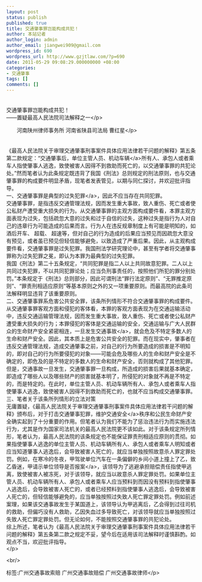 ```yaml
---
layout: post
status: publish
published: true
title: 交通肇事罪岂能构成共犯！
author: 本站记者
author_login: admin
author_email: jiangwei909@gmail.com
wordpress_id: 690
wordpress_url: http://www.gzjtlaw.com/?p=690
date: 2011-05-29 09:08:29.000000000 +08:00
categories:
- 交通肇事
tags: []
comments: []
---
```

<p><p>　　 <br>交通肇事罪岂能构成共犯！<br>&mdash;&mdash;置疑最高人民法院司法解释之一<&#47;p><p>　　河南陕州律师事务所 河南省陕县司法局 曹红星<&#47;p><p>　　<br>《最高人民法院关于审理交通肇事刑事案件具体应用法律若干问题的解释》第五条第二款规定：&ldquo;交通肇事后，单位主管人员、机动<a>车辆<&#47;a>所有人、承包人或者乘车人指使肇事人逃逸，致使被害人因得不到救助而死亡的，以交通肇事罪的共犯论处。&rdquo;然而笔者认为此条规定既违背了我国《刑法》总则规定的刑法原则，也与交通肇事罪的构成要件明显矛盾，现笔者发表管见，以期与同仁探讨，并欢迎批评指导。<br>一、交通肇事罪是典型的过失<a>犯罪<&#47;a>，因此不应当存在共同犯罪。<br>交通肇事罪，是指违反交通管理法规，因而发生重大事故，致人重伤、死亡或者使公私财产遭受重大损失的行为。从交通肇事罪的主观方面构成要件看，本罪主观方面表现为过失，包括疏忽大意的过失和过于自信的过失，这种过失是指行为人对自己的违章行为可能造成的后果而言。行为人在违反规章制度上有可能是明知的，如酒后开车、 超载、 超速等，但对自己的行为造成的后果应当预见而因疏忽大意没有预见，或者虽已预见但轻信能够避免，以致造成了严重后果。因此，从主观构成要件看，交通肇事罪是过失犯罪。我国刑法学研究理论中，甚至有学者将交通肇事罪称为过失犯罪之冕，即认为本罪为最典型的过失犯罪。<br>我国《刑法》第二十五条规定，&ldquo;共同犯罪是指二人以上共同故意犯罪。二人以上共同过失犯罪，不以共同犯罪论处；应当负刑事责任的，按照他们所犯的罪分别处罚。&rdquo;本条规定于《刑法》总则部分，因此可谓刑法&ldquo;罪行法定原则&rdquo;、&ldquo;无罪推定原则&rdquo;、&ldquo;罪责刑相适应原则&rdquo;等基本原则之外的又一项重要原则。而最高院的此条司法解释明显违背了该重要原则。<br>二、交通肇事罪系危害公共安全罪，该条所列情形不符合交通肇事罪的构成要件。<br>从交通肇事罪客观方面和侵犯的客体看，本罪的客观方面表现为在交通运输活动中，违反交通运输管理法规，因而发生重大事故，致人重伤、死亡或者使公私财产遭受重大损失的行为；本罪侵犯的客体是交通运输的安全，交通运输与广大人民群众的生命财产安全紧密相连，一旦发生<a>交通事故<&#47;a>，就会危及不特定多数人的生命和财产安全。因此，其本质上是危害公共安全的犯罪。而在现实中，肇事者在违反交通管理法规，造成交通肇事之前，对自己的行为所要造成的损害是不明知的，即对自己的行为所要侵犯的对象&mdash;&mdash;可能会危及哪些人的生命和财产安全是不确定的，即危及的是不特定的多数人的生命和财产安全，否则就构成了其他犯罪。但是，交通事故一旦发生，交通肇事罪一旦构成，所造成的损害后果就基本确定，即造成了哪些人以及哪些财产的损害就基本明了，所侵犯的对象就不再是不特定的，而是特定的。在此时，单位主管人员、机动车辆所有人、承包人或者乘车人指使肇事人逃逸，致使被害人因得不到救助而死亡的，也就不应当构成交通肇事罪。<br>三、笔者关于该条所列情形的立法对策<br>无庸置疑，《最高人民法院关于审理交通肇事刑事案件具体应用法律若干问题的解释》颁布后，对于打击交通肇事犯罪，维护<a>交通安全<&#47;a>秩序和公民生命财产安全确实起到了十分重要的作用。但笔者认为我们不能为了惩治违法行为而实施违法行为，尤其是作为国家司法机关的最高人民法院更不该如此。对于该条规定所列情形，笔者认为，最高人民法院的该条规定也不能保证罪责刑相适应原则的贯彻。如果指使肇事人逃逸的单位主管人员、机动车辆所有人、承包人或者乘车人明知或者应当知道肇事人逃逸后，会导致被害人死亡的，就应当单独按照故意杀人罪定罪处罚。例如，在寒冷的冬夜，甲驾驶单位汽车在一条偏僻的乡间小道上撞上了乙，致乙昏迷，甲请示单位领导是否<a>报案<&#47;a>，该领导为了逃避承担赔偿责任指使甲逃离，致使被害人被冻死，对于该领导，就应当以故意杀人罪定罪处罚。如果单位主管人员、机动车辆所有人、承包人或者乘车人应当预料到而因没有预料到指使肇事人逃逸后，会导致被害人死亡的，或者已经预料到指使肇事人逃逸后，会导致被害人死亡的，但轻信能够避免的，应当单独按照过失致人死亡罪定罪处罚。例如前述案理，如果该交通事故发生于某国道上，该领导认为甲逃离后，乙会得到过往司机的救助，但偏巧没有人救助，乙因失血过多导致死亡，对该领导就应当单独按照过失致人死亡罪定罪处罚。但无论如何，不能按照交通肇事罪的共犯论处。<br>综上所述，笔者认为《最高人民法院关于审理交通肇事刑事案件具体应用法律若干问题的解释》第五条第二款之规定不妥，望今后在适用该司法解释时谨慎斟酌。如观点不当，欢迎批评指导。<br><&#47;p><br&#47;><p>标签:广州交通事故索赔 广州交通事故赔偿 广州交通事故律师<&#47;p>
